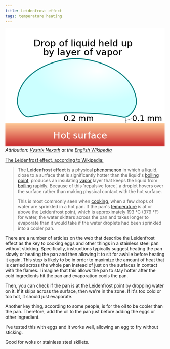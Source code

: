 ```yaml
---
title: Leidenfrost effect
tags: temperature heating
---
```

![Leidenfrost effect](/images/640px-Leidenfrost_droplet.svg.png)
_Attribution: [Vystrix Nexoth](https://en.wikipedia.org/wiki/User:Vystrix_Nexoth "en:User:Vystrix Nexoth") at the [English Wikipedia](https://en.wikipedia.org/wiki/ "en:")_

[The Leidenfrost effect, according to Wikipedia:](https://en.wikipedia.org/wiki/Leidenfrost_effect)
>The **Leidenfrost effect** is a physical [phenomenon](https://en.wikipedia.org/wiki/Phenomenon "Phenomenon") in which a liquid, close to a surface that is significantly hotter than the liquid's [boiling point](https://en.wikipedia.org/wiki/Boiling_point "Boiling point"), produces an insulating [vapor](https://en.wikipedia.org/wiki/Vapor "Vapor") layer that keeps the liquid from [boiling](https://en.wikipedia.org/wiki/Boiling "Boiling") rapidly. Because of this 'repulsive force', a droplet hovers over the surface rather than making physical contact with the hot surface.
>
>This is most commonly seen when [cooking](https://en.wikipedia.org/wiki/Cooking "Cooking"), when a few drops of water are sprinkled in a hot pan. If the pan's [temperature](https://en.wikipedia.org/wiki/Temperature "Temperature") is at or above the Leidenfrost point, which is approximately 193 °C (379 °F) for water, the water skitters across the pan and takes longer to evaporate than it would take if the water droplets had been sprinkled into a cooler pan.

There are a number of articles on the web that describe the Leidenfrost effect as the key to cooking eggs and other things in a stainless steel pan without sticking. Specifically, instructions typically suggest heating the pan slowly or heating the pan and then allowing it to sit for awhile before heating it again. This step is likely to be in order to maximize the amount of heat that is carried across the whole pan instead of just on the surfaces in contact with the flames. I imagine that this allows the pan to stay hotter after the cold ingredients hit the pan and evaporation cools the pan.

Then, you can check if the pan is at the Leidenfrost point by dropping water on it. If it skips across the surface, then we're in the zone. If it's too cold or too hot, it should just evaporate.

Another key thing, according to some people, is for the oil to be cooler than the pan. Therefore, add the oil to the pan just before adding the eggs or other ingredient.

I've tested this with eggs and it works well, allowing an egg to fry without sticking.

Good for woks or stainless steel skillets.